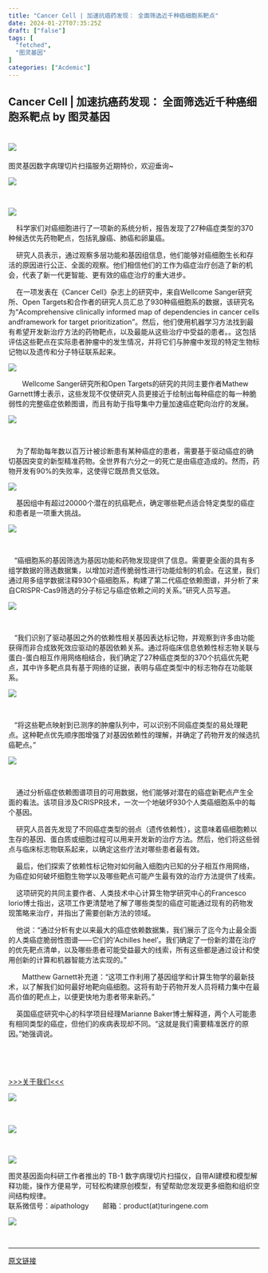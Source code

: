 ```yaml
---
title: "Cancer Cell | 加速抗癌药发现： 全面筛选近千种癌细胞系靶点"
date: 2024-01-27T07:35:25Z
draft: ["false"]
tags: [
  "fetched",
  "图灵基因"
]
categories: ["Acdemic"]
---
```

Cancer Cell | 加速抗癌药发现： 全面筛选近千种癌细胞系靶点 by 图灵基因
------
<div><h1 data-mpa-powered-by="yiban.io"><strong><span><strong><span><img data-backh="54" data-backw="578" data-fileid="100022000" data-imgfileid="100054986" data-ratio="0.09291338582677165" data-type="gif" data-w="635" data-src="https://mmbiz.qpic.cn/mmbiz_gif/S6Rickjpdr7aUia7AApaWF3S5GRMyFXTiaqAgd8TkT3OD5zlAg090Fj3LMb4zHdvicLlCkbuC79ANgnB2qW26w9bBA/640?wx_fmt=gif" src="https://mmbiz.qpic.cn/mmbiz_gif/S6Rickjpdr7aUia7AApaWF3S5GRMyFXTiaqAgd8TkT3OD5zlAg090Fj3LMb4zHdvicLlCkbuC79ANgnB2qW26w9bBA/640?wx_fmt=gif"></span></strong></span></strong></h1><p><span><p><span>图灵基因数字病理切片扫描服务近期特价，欢迎垂询~</span></p></span></p><p><img data-backh="321" data-backw="570" data-galleryid="" data-imgfileid="100054987" data-ratio="0.562962962962963" data-s="300,640" data-type="jpeg" data-w="1080" data-src="https://mmbiz.qpic.cn/mmbiz_jpg/Tp2v2sVX6KoQtqiaY4WliaxpvlYRR0LvY22Ms7MgkKwrjLNia4uOr3qbIGvJb4vAOonjgb2b3D6ZTdGRo4SVx18CA/640?wx_fmt=jpeg&amp;from=appmsg&amp;wxfrom=5&amp;wx_lazy=1&amp;wx_co=1" src="https://mmbiz.qpic.cn/mmbiz_jpg/Tp2v2sVX6KoQtqiaY4WliaxpvlYRR0LvY22Ms7MgkKwrjLNia4uOr3qbIGvJb4vAOonjgb2b3D6ZTdGRo4SVx18CA/640?wx_fmt=jpeg&amp;from=appmsg&amp;wxfrom=5&amp;wx_lazy=1&amp;wx_co=1"></p><p><span><p><br></p></span></p><p><img data-backh="384" data-backw="578" data-imgfileid="100054973" data-ratio="0.6652298850574713" data-s="300,640" data-type="jpeg" data-w="696" data-src="https://mmbiz.qpic.cn/mmbiz_jpg/Tp2v2sVX6KoWxPhZzYUribVX8NibjkqoPQRmN6SJTBPuT9Qr9kpFH62DdzFouvJpxupUP5xhQzMgodpcS8JDqyBw/640?wx_fmt=jpeg&amp;from=appmsg" src="https://mmbiz.qpic.cn/mmbiz_jpg/Tp2v2sVX6KoWxPhZzYUribVX8NibjkqoPQRmN6SJTBPuT9Qr9kpFH62DdzFouvJpxupUP5xhQzMgodpcS8JDqyBw/640?wx_fmt=jpeg&amp;from=appmsg"></p><p><span></span></p><p><span><span>    科学家们对癌细胞进行了一项新的系统分析，报告发现了</span><span lang="EN-US">27</span><span>种癌症类型的</span><span lang="EN-US">370</span><span>种候选优先药物靶点，包括乳腺癌、肺癌和卵巢癌。<p></p></span></span></p><p><span>    研究人员表示，通过观察多层功能和基因组信息，他们能够对癌细胞生长和存活的原因进行公正、全面的观察。他们相信他们的工作为癌症治疗创造了新的机会，代表了新一代更智能、更有效的癌症治疗的重大进步。<p></p></span></p><p><span><span>    在一项发表在《</span><span lang="EN-US">Cancer Cell</span><span>》杂志上的研究中，来自</span><span lang="EN-US">Wellcome Sanger</span><span>研究所、</span><span lang="EN-US">Open Targets</span><span>和合作者的研究人员汇总了</span><span lang="EN-US">930</span><span>种癌细胞系的数据，该研究名为“</span><span lang="EN-US"><span>Acomprehensive clinically informed map of dependencies in cancer cells andframework for target prioritization</span></span><span>”。然后，他们使用机器学习方法找到最有希望开发新治疗方法的药物靶点，以及最能从这些治疗中受益的患者。。这包括评估这些靶点在实际患者肿瘤中的发生情况，并将它们与肿瘤中发现的特定生物标记物以及遗传和分子特征联系起来。<p></p></span></span></p><p><span><p><img data-backh="360" data-backw="570" data-imgfileid="100054981" data-ratio="0.6311475409836066" data-s="300,640" data-type="png" data-w="854" data-src="https://mmbiz.qpic.cn/mmbiz_png/Tp2v2sVX6KoWxPhZzYUribVX8NibjkqoPQR5DgfpibtbDkLOLzG22s6MnRs8DjHQEWETd0ys9NzGeogXBn2mzq2ibg/640?wx_fmt=png&amp;from=appmsg" src="https://mmbiz.qpic.cn/mmbiz_png/Tp2v2sVX6KoWxPhZzYUribVX8NibjkqoPQR5DgfpibtbDkLOLzG22s6MnRs8DjHQEWETd0ys9NzGeogXBn2mzq2ibg/640?wx_fmt=png&amp;from=appmsg"></p></span></p><p><span><span lang="EN-US">       Wellcome Sanger</span><span>研究所和</span><span lang="EN-US">Open Targets</span><span>的研究的共同主要作者</span><span lang="EN-US">Mathew Garnett</span><span>博士表示，这些发现不仅使研究人员更接近于绘制出每种癌症的每一种脆弱性的完整癌症依赖图谱，而且有助于指导集中力量加速癌症靶向治疗的发展。<p></p></span></span></p><p><img data-backh="576" data-backw="578" data-galleryid="" data-imgfileid="100054976" data-ratio="0.9965635738831615" data-s="300,640" data-type="png" data-w="582" data-src="https://mmbiz.qpic.cn/mmbiz_png/Tp2v2sVX6KoWxPhZzYUribVX8NibjkqoPQPV0OOZV9iaQOtBRCPHicuhruOaum0szIwlc5IY3Upic9NVS0j9YsVG42Q/640?wx_fmt=png&amp;from=appmsg" src="https://mmbiz.qpic.cn/mmbiz_png/Tp2v2sVX6KoWxPhZzYUribVX8NibjkqoPQPV0OOZV9iaQOtBRCPHicuhruOaum0szIwlc5IY3Upic9NVS0j9YsVG42Q/640?wx_fmt=png&amp;from=appmsg"></p><p><span><p><br></p></span></p><p><span><span>    为了帮助每年数以百万计被诊断患有某种癌症的患者，需要基于驱动癌症的确切基因突变的新型精准药物。全世界有六分之一的死亡是由癌症造成的。然而，药物开发有</span><span lang="EN-US">90%</span><span>的失败率，这使得它既昂贵又低效。<p></p></span></span></p><p><img data-backh="536" data-backw="578" data-galleryid="" data-imgfileid="100054975" data-ratio="0.9283819628647215" data-s="300,640" data-type="png" data-w="754" data-src="https://mmbiz.qpic.cn/mmbiz_png/Tp2v2sVX6KoWxPhZzYUribVX8NibjkqoPQ6xicCBcIicqAdwImqztHkoMrXeGDicNktR0IwiaxoWQ4tPBoyvR3oguPZw/640?wx_fmt=png&amp;from=appmsg" src="https://mmbiz.qpic.cn/mmbiz_png/Tp2v2sVX6KoWxPhZzYUribVX8NibjkqoPQ6xicCBcIicqAdwImqztHkoMrXeGDicNktR0IwiaxoWQ4tPBoyvR3oguPZw/640?wx_fmt=png&amp;from=appmsg"></p><p><span><span>    基因组中有超过</span><span lang="EN-US">20000</span><span>个潜在的抗癌靶点，确定哪些靶点适合特定类型的癌症和患者是一项重大挑战。<p></p></span></span></p><p><img data-backh="681" data-backw="578" data-galleryid="" data-imgfileid="100054979" data-ratio="1.178191489361702" data-s="300,640" data-type="png" data-w="752" data-src="https://mmbiz.qpic.cn/mmbiz_png/Tp2v2sVX6KoWxPhZzYUribVX8NibjkqoPQCVm9OqbMCaVbFueZoaaiamiayerp9yXR5dDHx44LVctbuf1K0mZ32Plw/640?wx_fmt=png&amp;from=appmsg" src="https://mmbiz.qpic.cn/mmbiz_png/Tp2v2sVX6KoWxPhZzYUribVX8NibjkqoPQCVm9OqbMCaVbFueZoaaiamiayerp9yXR5dDHx44LVctbuf1K0mZ32Plw/640?wx_fmt=png&amp;from=appmsg"></p><p><span><p><br></p></span></p><p><span><span>   “癌细胞系的基因筛选为基因功能和药物发现提供了信息。需要更全面的具有多组学数据的筛选数据集，以增加对遗传脆弱性进行功能绘制的机会。在这里，我们通过用多组学数据注释</span><span lang="EN-US">930</span><span>个癌细胞系，构建了第二代癌症依赖图谱，并分析了来自CRISPR-Cas9筛选的分子标记与癌症依赖之间的关系。”研究人员写道。<p></p></span></span></p><p><img data-backh="443" data-backw="578" data-galleryid="" data-imgfileid="100054980" data-ratio="0.7670396744659207" data-s="300,640" data-type="png" data-w="983" data-src="https://mmbiz.qpic.cn/mmbiz_png/Tp2v2sVX6KoWxPhZzYUribVX8NibjkqoPQtZfom69LTgy4IibEKVcJfjUMKLzRaRibyKyP1FkLbzHBcXXUVU92pmibg/640?wx_fmt=png&amp;from=appmsg" src="https://mmbiz.qpic.cn/mmbiz_png/Tp2v2sVX6KoWxPhZzYUribVX8NibjkqoPQtZfom69LTgy4IibEKVcJfjUMKLzRaRibyKyP1FkLbzHBcXXUVU92pmibg/640?wx_fmt=png&amp;from=appmsg"></p><p><span><p><br></p></span></p><p><span><span>   “我们识别了驱动基因之外的依赖性相关基因表达标记物，并观察到许多由功能获得而非合成致死效应驱动的基因依赖关系。通过将临床信息依赖性标志物关联与蛋白-蛋白相互作用网络相结合，我们确定了</span><span lang="EN-US">27</span><span>种癌症类型的</span><span lang="EN-US">370</span><span>个抗癌优先靶点，其中许多靶点具有基于网络的证据，表明与癌症类型中的标志物存在功能联系。<p></p></span></span></p><p><img data-backh="651" data-backw="578" data-galleryid="" data-imgfileid="100054978" data-ratio="1.1271989174560217" data-s="300,640" data-type="png" data-w="739" data-src="https://mmbiz.qpic.cn/mmbiz_png/Tp2v2sVX6KoWxPhZzYUribVX8NibjkqoPQepm2Aia3Bs94suMI3qldcDHmRNKn0BOIeUue79y3BiaM7t7UkHQnYrAQ/640?wx_fmt=png&amp;from=appmsg" src="https://mmbiz.qpic.cn/mmbiz_png/Tp2v2sVX6KoWxPhZzYUribVX8NibjkqoPQepm2Aia3Bs94suMI3qldcDHmRNKn0BOIeUue79y3BiaM7t7UkHQnYrAQ/640?wx_fmt=png&amp;from=appmsg"></p><p><span><p><br></p></span></p><p><span>   “将这些靶点映射到已测序的肿瘤队列中，可以识别不同癌症类型的易处理靶点。这种靶点优先顺序图增强了对基因依赖性的理解，并确定了药物开发的候选抗癌靶点。”<p></p></span></p><p><img data-backh="339" data-backw="578" data-galleryid="" data-imgfileid="100054977" data-ratio="0.5861365953109072" data-s="300,640" data-type="png" data-w="981" data-src="https://mmbiz.qpic.cn/mmbiz_png/Tp2v2sVX6KoWxPhZzYUribVX8NibjkqoPQgWT4C2AwmSP6UE6zsaPubNRB2icAHH3hnlM1Wkb7o1SPpem7urMUjYw/640?wx_fmt=png&amp;from=appmsg" src="https://mmbiz.qpic.cn/mmbiz_png/Tp2v2sVX6KoWxPhZzYUribVX8NibjkqoPQgWT4C2AwmSP6UE6zsaPubNRB2icAHH3hnlM1Wkb7o1SPpem7urMUjYw/640?wx_fmt=png&amp;from=appmsg"></p><p><span><p><br></p></span></p><p><span><span>    通过分析癌症依赖图谱项目的可用数据，他们能够对潜在的癌症新靶点产生全面的看法。该项目涉及</span><span lang="EN-US">CRISPR</span><span>技术，一次一个地破坏</span><span lang="EN-US">930</span><span>个人类癌细胞系中的每个基因。<p></p></span></span></p><p><span>    研究人员首先发现了不同癌症类型的弱点（遗传依赖性），这意味着癌细胞赖以生存的基因、蛋白质或细胞过程可以用来开发新的治疗方法。然后，他们将这些弱点与临床标志物联系起来，以确定这些疗法对哪些患者最有效。<p></p></span></p><p><span>    最后，他们探索了依赖性标记物对如何融入细胞内已知的分子相互作用网络，为癌症如何破坏细胞生物学以及哪些靶点可能产生最有效的治疗方法提供了线索。<p></p></span></p><p><span><span>    这项研究的共同主要作者、人类技术中心计算生物学研究中心的</span><span lang="EN-US">Francesco Iorio</span><span>博士指出，这项工作更清楚地了解了哪些类型的癌症可能通过现有的药物发现策略来治疗，并指出了需要创新方法的领域。<p></p></span></span></p><p><span><span>    他说：“通过分析有史以来最大的癌症依赖数据集，我们展示了迄今为止最全面的人类癌症脆弱性图谱——它们的‘</span><span lang="EN-US">Achilles heel</span><span>’。我们确定了一份新的潜在治疗的优先靶点清单，以及哪些患者可能受益最大的线索，所有这些都是通过设计和使用创新的计算和机器智能方法实现的。”<p></p></span></span></p><p><span><span lang="EN-US">       Matthew Garnett</span><span>补充道：“这项工作利用了基因组学和计算生物学的最新技术，以了解我们如何最好地靶向癌细胞。这将有助于药物开发人员将精力集中在最高价值的靶点上，以便更快地为患者带来新药。”<p></p></span></span></p><p><span><span>    英国癌症研究中心的科学项目经理</span><span lang="EN-US">Marianne Baker</span><span>博士解释道，两个人可能患有相同类型的癌症，但他们的疾病表现却不同。“这就是我们需要精准医疗的原因。”她强调说。<p></p></span></span></p><p><br></p><p><br></p><section><section data-mpa-category="标题" data-mid="" mpa-from-tpl="t"><section data-mid="" mpa-from-tpl="t"><section data-mid="" mpa-from-tpl="t"><section data-mid="" mpa-from-tpl="t"><p data-mid="" mpa-is-content="t"><span><a target="_blank" href="https://mp.weixin.qq.com/s?__biz=MzUyNjc0NDQyNA==&amp;mid=2247483824&amp;idx=2&amp;sn=f6005761fc9a9237f49843295a3def6d&amp;scene=21#wechat_redirect" textvalue="&gt;&gt;&gt;关于我们&lt;&lt;&lt;" tab="innerlink" data-linktype="2">&gt;&gt;&gt;关于我们&lt;&lt;&lt;</a></span></p></section><section data-mid="" mpa-from-tpl="t"><img data-backh="39" data-backw="43" data-fileid="100022004" data-imgfileid="100054982" data-ratio="0.9069767441860465" data-type="png" data-w="172" data-src="https://mmbiz.qpic.cn/mmbiz_png/b96CibCt70iaZyLZCnEFtQ5Mw5zwkWlmdvYjvPcLRnWEPXXd5VGibeyHOFJxSQ89oibRg1jic4ty2xqE4DLz5pfmXicQ/640?wx_fmt=png" src="https://mmbiz.qpic.cn/mmbiz_png/b96CibCt70iaZyLZCnEFtQ5Mw5zwkWlmdvYjvPcLRnWEPXXd5VGibeyHOFJxSQ89oibRg1jic4ty2xqE4DLz5pfmXicQ/640?wx_fmt=png"><span><br></span></section></section></section></section></section><p><br></p><p><img data-backh="220" data-backw="578" data-galleryid="" data-imgfileid="100054983" data-ratio="0.38016528925619836" data-s="300,640" data-type="jpeg" data-w="847" data-src="https://mmbiz.qpic.cn/mmbiz_jpg/Tp2v2sVX6KpUaTicFItVX1BASBchCv23fZQlQIWyGZNFBoX9SevIeNvUnQPqFu4BZGRn5U1RKSXLx84FoficynAA/640?wx_fmt=jpeg" src="https://mmbiz.qpic.cn/mmbiz_jpg/Tp2v2sVX6KpUaTicFItVX1BASBchCv23fZQlQIWyGZNFBoX9SevIeNvUnQPqFu4BZGRn5U1RKSXLx84FoficynAA/640?wx_fmt=jpeg"></p><p><br></p><p><img data-backh="319" data-backw="578" data-galleryid="" data-imgfileid="100054985" data-ratio="0.5527777777777778" data-s="300,640" data-type="png" data-w="1080" data-src="https://mmbiz.qpic.cn/mmbiz_png/Tp2v2sVX6Ko3KZT0oGjawfXmiaOU6WtRWhjYQTxWZfFibOfOibQu2aZbe3rK3mVqup87Eia5AWpE14LhFc5icqYWu3Q/640?wx_fmt=png&amp;wxfrom=5&amp;wx_lazy=1&amp;wx_co=1" src="https://mmbiz.qpic.cn/mmbiz_png/Tp2v2sVX6Ko3KZT0oGjawfXmiaOU6WtRWhjYQTxWZfFibOfOibQu2aZbe3rK3mVqup87Eia5AWpE14LhFc5icqYWu3Q/640?wx_fmt=png&amp;wxfrom=5&amp;wx_lazy=1&amp;wx_co=1"></p><section><span>图灵基因面向科研工作者推出的 TB-1 数字病理切片扫描仪，自带AI建模和模型解释功能，<span>操作方便易学，可轻松构建原创模型，</span>有望帮助您发现更多细胞和组织空间结构规律。</span></section><section>联系微信号：aipathology       <span>邮箱：product(at)turingene.com</span></section><p><img data-backh="439" data-backw="578" data-galleryid="" data-imgfileid="100054984" data-ratio="0.7600806451612904" data-s="300,640" data-type="png" data-w="992" data-src="https://mmbiz.qpic.cn/mmbiz_png/Tp2v2sVX6Ko3KZT0oGjawfXmiaOU6WtRWCwxMkBF8nJzXG5KZ16eMrBR3MPb9whFnAD2fz0PIrnvzib9icIteHUpQ/640?wx_fmt=png&amp;wxfrom=5&amp;wx_lazy=1&amp;wx_co=1" src="https://mmbiz.qpic.cn/mmbiz_png/Tp2v2sVX6Ko3KZT0oGjawfXmiaOU6WtRWCwxMkBF8nJzXG5KZ16eMrBR3MPb9whFnAD2fz0PIrnvzib9icIteHUpQ/640?wx_fmt=png&amp;wxfrom=5&amp;wx_lazy=1&amp;wx_co=1"></p><p><br></p><p><mp-style-type data-value="3"></mp-style-type></p></div>  
<hr>
<a href="https://mp.weixin.qq.com/s/ENiwEEJOR4TZfIv1Majr6A",target="_blank" rel="noopener noreferrer">原文链接</a>
